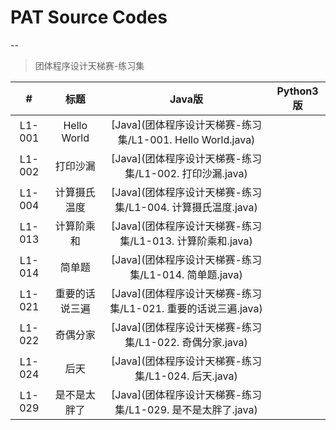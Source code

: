 # PAT Source Codes

--

> 团体程序设计天梯赛-练习集

|#|标题|Java版|Python3版|
|:-:|:-:|:-:|:-:|
|L1-001|Hello World|[Java](团体程序设计天梯赛-练习集/L1-001. Hello World.java)||
|L1-002|打印沙漏|[Java](团体程序设计天梯赛-练习集/L1-002. 打印沙漏.java)||
|L1-004|计算摄氏温度|[Java](团体程序设计天梯赛-练习集/L1-004. 计算摄氏温度.java)||
|L1-013|计算阶乘和|[Java](团体程序设计天梯赛-练习集/L1-013. 计算阶乘和.java)||
|L1-014|简单题|[Java](团体程序设计天梯赛-练习集/L1-014. 简单题.java)||
|L1-021|重要的话说三遍|[Java](团体程序设计天梯赛-练习集/L1-021. 重要的话说三遍.java)||
|L1-022|奇偶分家|[Java](团体程序设计天梯赛-练习集/L1-022. 奇偶分家.java)||
|L1-024|后天|[Java](团体程序设计天梯赛-练习集/L1-024. 后天.java)||
|L1-029|是不是太胖了|[Java](团体程序设计天梯赛-练习集/L1-029. 是不是太胖了.java)||
